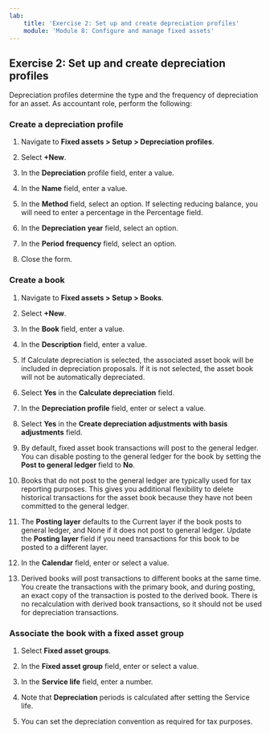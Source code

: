 ```yaml
---
lab:
    title: 'Exercise 2: Set up and create depreciation profiles'
    module: 'Module 8: Configure and manage fixed assets'
---
```


## Exercise 2: Set up and create depreciation profiles

Depreciation profiles determine the type and the frequency of depreciation for an asset. As accountant role, perform the following:

### Create a depreciation profile

1. Navigate to **Fixed assets &gt; Setup &gt; Depreciation profiles**.

2. Select **+New**.

3. In the **Depreciation** profile field, enter a value.

4. In the **Name** field, enter a value.

5. In the **Method** field, select an option. If selecting reducing balance, you will need to enter a percentage in the Percentage field.

6. In the **Depreciation** **year** field, select an option.

7. In the **Period** **frequency** field, select an option.

8. Close the form.

### Create a book

1. Navigate to **Fixed assets &gt; Setup &gt; Books**.

2. Select **+New**.

3. In the **Book** field, enter a value.

4. In the **Description** field, enter a value.

5. If Calculate depreciation is selected, the associated asset book will be included in depreciation proposals. If it is not selected, the asset book will not be automatically depreciated.

6. Select **Yes** in the **Calculate depreciation** field.

7. In the **Depreciation profile** field, enter or select a value.

8. Select **Yes** in the **Create depreciation adjustments with basis adjustments** field.

9. By default, fixed asset book transactions will post to the general ledger. You can disable posting to the general ledger for the book by setting the **Post to general ledger** field to **No**.

10. Books that do not post to the general ledger are typically used for tax reporting purposes. This gives you additional flexibility to delete historical transactions for the asset book because they have not been committed to the general ledger.

11. The **Posting layer** defaults to the Current layer if the book posts to general ledger, and None if it does not post to general ledger. Update the **Posting layer** field if you need transactions for this book to be posted to a different layer.

12. In the **Calendar** field, enter or select a value.

13. Derived books will post transactions to different books at the same time. You create the transactions with the primary book, and during posting, an exact copy of the transaction is posted to the derived book. There is no recalculation with derived book transactions, so it should not be used for depreciation transactions.

### Associate the book with a fixed asset group

1. Select **Fixed asset groups**.

2. In the **Fixed asset group** field, enter or select a value.

3. In the **Service life** field, enter a number.

4. Note that **Depreciation** periods is calculated after setting the Service life.

5. You can set the depreciation convention as required for tax purposes.

 
